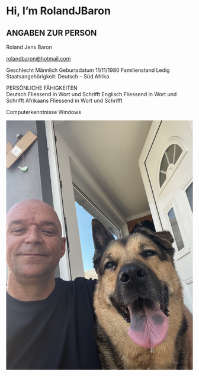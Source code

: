 # Hi, I’m RolandJBaron

## ANGABEN ZUR PERSON 
Roland Jens Baron

rolandbaron@hotmail.com 

Geschlecht Männlich
Geburtsdatum 11/11/1980
Familienstand Ledig
Staatsangehörigkeit: Deutsch – Süd Afrika
	
PERSÖNLICHE FÄHIGKEITEN	 
Deutsch	Fliessend in Wort und Schrifft
Englisch Fliessend in Wort und Schrifft
Afrikaans Fliessend in Wort und Schrifft

Computerkenntnisse  Windows

![Me and sheila](IMG_1581.JPEG)
